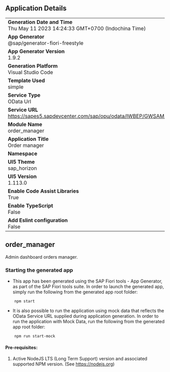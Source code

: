 ## Application Details
|               |
| ------------- |
|**Generation Date and Time**<br>Thu May 11 2023 14:24:33 GMT+0700 (Indochina Time)|
|**App Generator**<br>@sap/generator-fiori-freestyle|
|**App Generator Version**<br>1.9.2|
|**Generation Platform**<br>Visual Studio Code|
|**Template Used**<br>simple|
|**Service Type**<br>OData Url|
|**Service URL**<br>https://sapes5.sapdevcenter.com/sap/opu/odata/IWBEP/GWSAMPLE_BASIC
|**Module Name**<br>order_manager|
|**Application Title**<br>Order manager|
|**Namespace**<br>|
|**UI5 Theme**<br>sap_horizon|
|**UI5 Version**<br>1.113.0|
|**Enable Code Assist Libraries**<br>True|
|**Enable TypeScript**<br>False|
|**Add Eslint configuration**<br>False|

## order_manager

Admin dashboard orders manager.

### Starting the generated app

-   This app has been generated using the SAP Fiori tools - App Generator, as part of the SAP Fiori tools suite.  In order to launch the generated app, simply run the following from the generated app root folder:

```
    npm start
```

- It is also possible to run the application using mock data that reflects the OData Service URL supplied during application generation.  In order to run the application with Mock Data, run the following from the generated app root folder:

```
    npm run start-mock
```

#### Pre-requisites:

1. Active NodeJS LTS (Long Term Support) version and associated supported NPM version.  (See https://nodejs.org)


